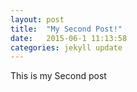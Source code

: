 ```yaml
---
layout: post
title:  "My Second Post!"
date:   2015-06-1 11:13:58
categories: jekyll update
---
```



This is my Second post
